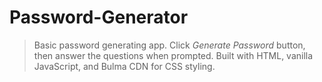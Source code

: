 # Password-Generator

> Basic password generating app.  Click *Generate Password* button, then answer the questions when prompted.  Built with HTML, vanilla JavaScript, and Bulma CDN for CSS styling.
